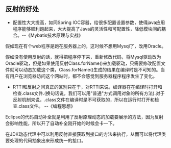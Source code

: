 ## 反射的好处
* 配置性大大提高，如同Spring IOC容器，给很多配置设置参数，使得java应用程序能够顺利跑起来，大大提高了Java的灵活性和可配置性，降低模块间的耦合。--《Mybatis技术原理与实战》

假如现在有个web程序是跑在服务器上的，这时候不想用Mysql了，改用Oracle。

假如没有使用反射的话，就得把程序停下来，重新修改代码，将Mysql驱动改为Oracle驱动，但是如果使用反射Class.forName()来加载驱动，只需要修改配置文件就可以动态加载这个类，Class.forName()生成的结果在编译时是不可知的。当有用户在浏览器访问这个网站时，都不会感觉到服务器程序程序发生了变化。

* RTTI和反射之间真正的区别只在于，对RTTI来说，编译器在在编译时打开和检查.class文件.(换句话说，我们可以用"普通"方式调用对象的所有方法).对于反射机制来说，.class文件在编译时是不可获取的，所以在运行时打开和检查.class文件。 --《编程思想》

Eclipse的代码自动补全就是利用了反射原理动态的加载要展示的方法，因为反射会影响性能，所以开了自动补全刚开始的时候会卡一下。

在JDK动态代理中可以利用反射直接获取到接口的方法来执行，从而可以将代理类要处理的代码抽象出来形成统一的接口。
